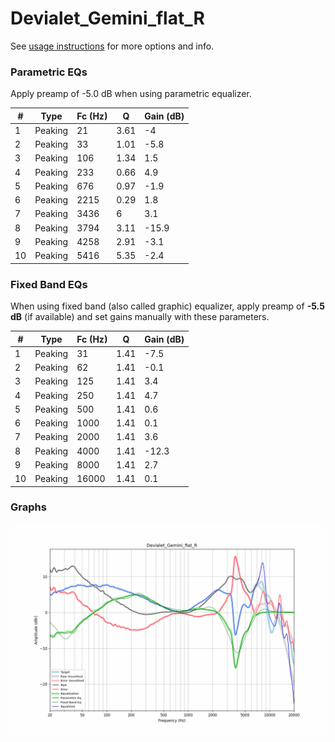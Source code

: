 # Devialet_Gemini_flat_R
See [usage instructions](https://github.com/jaakkopasanen/AutoEq#usage) for more options and info.

### Parametric EQs
Apply preamp of -5.0 dB when using parametric equalizer.

|   # | Type    |   Fc (Hz) |    Q |   Gain (dB) |
|-----|---------|-----------|------|-------------|
|   1 | Peaking |        21 | 3.61 |        -4   |
|   2 | Peaking |        33 | 1.01 |        -5.8 |
|   3 | Peaking |       106 | 1.34 |         1.5 |
|   4 | Peaking |       233 | 0.66 |         4.9 |
|   5 | Peaking |       676 | 0.97 |        -1.9 |
|   6 | Peaking |      2215 | 0.29 |         1.8 |
|   7 | Peaking |      3436 | 6    |         3.1 |
|   8 | Peaking |      3794 | 3.11 |       -15.9 |
|   9 | Peaking |      4258 | 2.91 |        -3.1 |
|  10 | Peaking |      5416 | 5.35 |        -2.4 |

### Fixed Band EQs
When using fixed band (also called graphic) equalizer, apply preamp of **-5.5 dB** (if available) and set gains manually with these parameters.

|   # | Type    |   Fc (Hz) |    Q |   Gain (dB) |
|-----|---------|-----------|------|-------------|
|   1 | Peaking |        31 | 1.41 |        -7.5 |
|   2 | Peaking |        62 | 1.41 |        -0.1 |
|   3 | Peaking |       125 | 1.41 |         3.4 |
|   4 | Peaking |       250 | 1.41 |         4.7 |
|   5 | Peaking |       500 | 1.41 |         0.6 |
|   6 | Peaking |      1000 | 1.41 |         0.1 |
|   7 | Peaking |      2000 | 1.41 |         3.6 |
|   8 | Peaking |      4000 | 1.41 |       -12.3 |
|   9 | Peaking |      8000 | 1.41 |         2.7 |
|  10 | Peaking |     16000 | 1.41 |         0.1 |

### Graphs
![](./Devialet_Gemini_flat_R.png)
